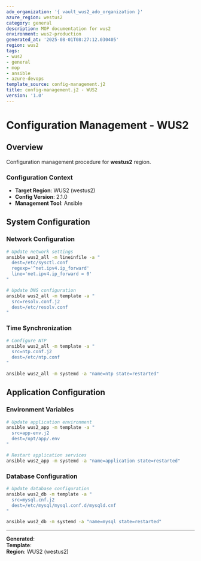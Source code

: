 ```yaml
---
ado_organization: '{ vault_wus2_ado_organization }'
azure_region: westus2
category: general
description: MOP documentation for wus2
environment: wus2-production
generated_at: '2025-08-01T08:27:12.030405'
region: wus2
tags:
- wus2
- general
- mop
- ansible
- azure-devops
template_source: config-management.j2
title: config-management.j2 - WUS2
version: '1.0'
---
```



# Configuration Management - WUS2

## Overview

Configuration management procedure for **westus2** region.

### Configuration Context

- **Target Region**: WUS2 (westus2)
- **Config Version**: 2.1.0
- **Management Tool**: Ansible

## System Configuration

### Network Configuration
```bash
# Update network settings
ansible wus2_all -m lineinfile -a "
  dest=/etc/sysctl.conf
  regexp='^net.ipv4.ip_forward'
  line='net.ipv4.ip_forward = 0'
"

# Update DNS configuration
ansible wus2_all -m template -a "
  src=resolv.conf.j2
  dest=/etc/resolv.conf
"
```

### Time Synchronization
```bash
# Configure NTP
ansible wus2_all -m template -a "
  src=ntp.conf.j2
  dest=/etc/ntp.conf
"

ansible wus2_all -m systemd -a "name=ntp state=restarted"
```

## Application Configuration

### Environment Variables
```bash
# Update application environment
ansible wus2_app -m template -a "
  src=app-env.j2
  dest=/opt/app/.env
"

# Restart application services
ansible wus2_app -m systemd -a "name=application state=restarted"
```

### Database Configuration
```bash
# Update database configuration
ansible wus2_db -m template -a "
  src=mysql.cnf.j2
  dest=/etc/mysql/mysql.conf.d/mysqld.cnf
"

ansible wus2_db -m systemd -a "name=mysql state=restarted"
```

---

**Generated**:   
**Template**:   
**Region**: WUS2 (westus2)